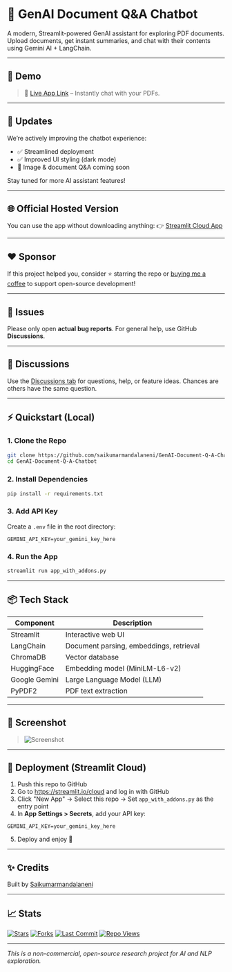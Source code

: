 # 📄 GenAI Document Q&A Chatbot

A modern, Streamlit-powered GenAI assistant for exploring PDF documents. Upload documents, get instant summaries, and chat with their contents using Gemini AI + LangChain.


---

## 🧪 Demo
> 🔗 [Live App Link](https://genai-document-q-a-chatbot-ij4pokqpcwapacukjs6qcr.streamlit.app/) – Instantly chat with your PDFs.

---

## 📌 Updates
We’re actively improving the chatbot experience:
- ✅ Streamlined deployment
- ✅ Improved UI styling (dark mode)
- 🧠 Image & document Q&A coming soon

Stay tuned for more AI assistant features!

---

## 🌐 Official Hosted Version
You can use the app without downloading anything:
👉 [Streamlit Cloud App](https://saikumarmandalaneni-genai-document-q-a-chatbot.streamlit.app)

---

## ❤️ Sponsor
If this project helped you, consider ⭐️ starring the repo or [buying me a coffee](https://www.buymeacoffee.com/) to support open-source development!

---

## 📂 Issues
Please only open **actual bug reports**. For general help, use GitHub **Discussions**.

---

## 💬 Discussions
Use the [Discussions tab](https://github.com/saikumarmandalaneni/GenAI-Document-Q-A-Chatbot/discussions) for questions, help, or feature ideas. Chances are others have the same question.

---

## ⚡ Quickstart (Local)
### 1. Clone the Repo
```bash
git clone https://github.com/saikumarmandalaneni/GenAI-Document-Q-A-Chatbot.git
cd GenAI-Document-Q-A-Chatbot
```

### 2. Install Dependencies
```bash
pip install -r requirements.txt
```

### 3. Add API Key
Create a `.env` file in the root directory:
```
GEMINI_API_KEY=your_gemini_key_here
```

### 4. Run the App
```bash
streamlit run app_with_addons.py
```

---

## 📦 Tech Stack
| Component      | Description                              |
|----------------|------------------------------------------|
| Streamlit      | Interactive web UI                       |
| LangChain      | Document parsing, embeddings, retrieval  |
| ChromaDB       | Vector database                          |
| HuggingFace    | Embedding model (MiniLM-L6-v2)           |
| Google Gemini  | Large Language Model (LLM)               |
| PyPDF2         | PDF text extraction                      |

---

## 📸 Screenshot
> ![Screenshot](Screenshot%20(20).png)

---

## 🚀 Deployment (Streamlit Cloud)
1. Push this repo to GitHub
2. Go to https://streamlit.io/cloud and log in with GitHub
3. Click "New App" → Select this repo → Set `app_with_addons.py` as the entry point
4. In **App Settings > Secrets**, add your API key:
```
GEMINI_API_KEY=your_gemini_key_here
```
5. Deploy and enjoy 🎉

---

## ✨ Credits
Built by [Saikumarmandalaneni](https://github.com/saikumarmandalaneni)

---

## 📈 Stats
[![Stars](https://img.shields.io/github/stars/saikumarmandalaneni/GenAI-Document-Q-A-Chatbot?style=social)](https://github.com/saikumarmandalaneni/GenAI-Document-Q-A-Chatbot/stargazers)
[![Forks](https://img.shields.io/github/forks/saikumarmandalaneni/GenAI-Document-Q-A-Chatbot?style=social)](https://github.com/saikumarmandalaneni/GenAI-Document-Q-A-Chatbot/fork)
[![Last Commit](https://img.shields.io/github/last-commit/saikumarmandalaneni/GenAI-Document-Q-A-Chatbot?color=blue)](https://github.com/saikumarmandalaneni/GenAI-Document-Q-A-Chatbot/commits/main)
[![Repo Views](https://komarev.com/ghpvc/?username=saikumarmandalaneni&label=Repo%20views&color=0e75b6&style=flat)](https://github.com/saikumarmandalaneni/GenAI-Document-Q-A-Chatbot)

---

_This is a non-commercial, open-source research project for AI and NLP exploration._
